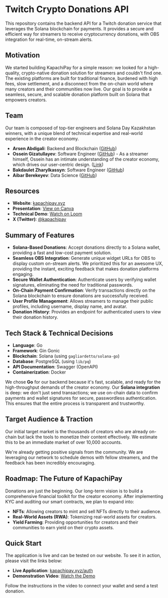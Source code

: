 # Twitch Crypto Donations API

This repository contains the backend API for a Twitch donation service that leverages the Solana blockchain for payments. It provides a secure and efficient way for streamers to receive cryptocurrency donations, with OBS integration for real-time, on-stream alerts.

## Motivation

We started building KapachiPay for a simple reason: we looked for a high-quality, crypto-native donation solution for streamers and couldn't find one. The existing platforms are built for traditional finance, burdened with high fees, slow settlement, and a disconnect from the on-chain world where many creators and their communities now live. Our goal is to provide a seamless, secure, and scalable donation platform built on Solana that empowers creators.

## Team

Our team is composed of top-tier engineers and Solana Day Kazakhstan winners, with a unique blend of technical expertise and real-world experience in the creator economy.

- **Arsen Abdigali**: Backend and Blockchain ([GitHub](https://github.com/abdigaliarsen))
- **Ossein Gizatullayev**: Software Engineer ([GitHub](https://github.com/useing123)) - As a streamer himself, Ossein has an intimate understanding of the creator economy, which drives our user-centric design. ([Link](twitch.tv/arkalis322))
- **Bakdaulet Zharylkassyn**: Software Engineer ([GitHub](https://github.com/bahhhha))
- **Aibar Berekeyev**: Data Science ([GitHub](https://github.com/atropass))

## Resources

- **Website**: [kapachipay.xyz](https://kapachipay.xyz/)
- **Presentation**: [View on Canva](https://www.canva.com/design/DAG3MBP_deQ/ZgOTtirHysh9n3x4ZVMAIQ)
- **Technical Demo**: [Watch on Loom](https://www.loom.com/share/36ccaa04cf5c4c479051cfba6a6d1a0a)
- **X (Twitter)**: [@kapachipay](https://x.com/kapachipay)

## Summary of Features

- **Solana-Based Donations**: Accept donations directly to a Solana wallet, providing a fast and low-cost payment solution.
- **Seamless OBS Integration**: Generate unique widget URLs for OBS to display custom on-stream alerts. We prioritized this for an awesome UX, providing the instant, exciting feedback that makes donation platforms engaging.
- **Secure Wallet Authentication**: Authenticate users by verifying wallet signatures, eliminating the need for traditional passwords.
- **On-Chain Payment Confirmation**: Verify transactions directly on the Solana blockchain to ensure donations are successfully received.
- **User Profile Management**: Allows streamers to manage their public profiles, including username, display name, and avatar.
- **Donation History**: Provides an endpoint for authenticated users to view their donation history.

## Tech Stack & Technical Decisions

- **Language**: Go
- **Framework**: Gin Gonic
- **Blockchain**: Solana (using `gagliardetto/solana-go`)
- **Database**: PostgreSQL (using `lib/pq`)
- **API Documentation**: Swagger (OpenAPI)
- **Containerization**: Docker

We chose **Go** for our backend because it's fast, scalable, and ready for the high-throughput demands of the creator economy. Our **Solana integration** is deep: we don't just send transactions; we use on-chain data to confirm payments and wallet signatures for secure, passwordless authentication. This ensures that the entire process is transparent and trustworthy.

## Target Audience & Traction

Our initial target market is the thousands of creators who are already on-chain but lack the tools to monetize their content effectively. We estimate this to be an immediate market of over 10,000 accounts.

We're already getting positive signals from the community. We are leveraging our network to schedule demos with fellow streamers, and the feedback has been incredibly encouraging.

## Roadmap: The Future of KapachiPay

Donations are just the beginning. Our long-term vision is to build a comprehensive financial toolkit for the creator economy. After implementing KYC and auditing our smart contracts, we plan to expand into:

-   **NFTs**: Allowing creators to mint and sell NFTs directly to their audience.
-   **Real-World Assets (RWA)**: Tokenizing real-world assets for creators.
-   **Yield Farming**: Providing opportunities for creators and their communities to earn yield on their crypto assets.

## Quick Start

The application is live and can be tested on our website. To see it in action, please visit the links below:

- **Live Application**: [kapachipay.xyz/auth](https://kapachipay.xyz/auth)
- **Demonstration Video**: [Watch the Demo](https://www.loom.com/share/36ccaa04cf5c4c479051cfba6a6d1a0a)

Follow the instructions in the video to connect your wallet and send a test donation.
